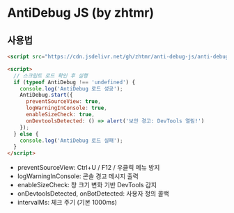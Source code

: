 # AntiDebug JS (by zhtmr)

## 사용법

```html
<script src="https://cdn.jsdelivr.net/gh/zhtmr/anti-debug-js/anti-debug.min.js"></script>

<script>
  // 스크립트 로드 확인 후 실행
  if (typeof AntiDebug !== 'undefined') {
    console.log('AntiDebug 로드 성공');
    AntiDebug.start({
      preventSourceView: true,
      logWarningInConsole: true,
      enableSizeCheck: true,
      onDevtoolsDetected: () => alert('보안 경고: DevTools 열림!')
    });
  } else {
    console.log('AntiDebug 로드 실패');
  }
</script>
````

- preventSourceView: Ctrl+U / F12 / 우클릭 메뉴 방지
- logWarningInConsole: 콘솔 경고 메시지 출력
- enableSizeCheck: 창 크기 변화 기반 DevTools 감지
- onDevtoolsDetected, onBotDetected: 사용자 정의 콜백
- intervalMs: 체크 주기 (기본 1000ms)
